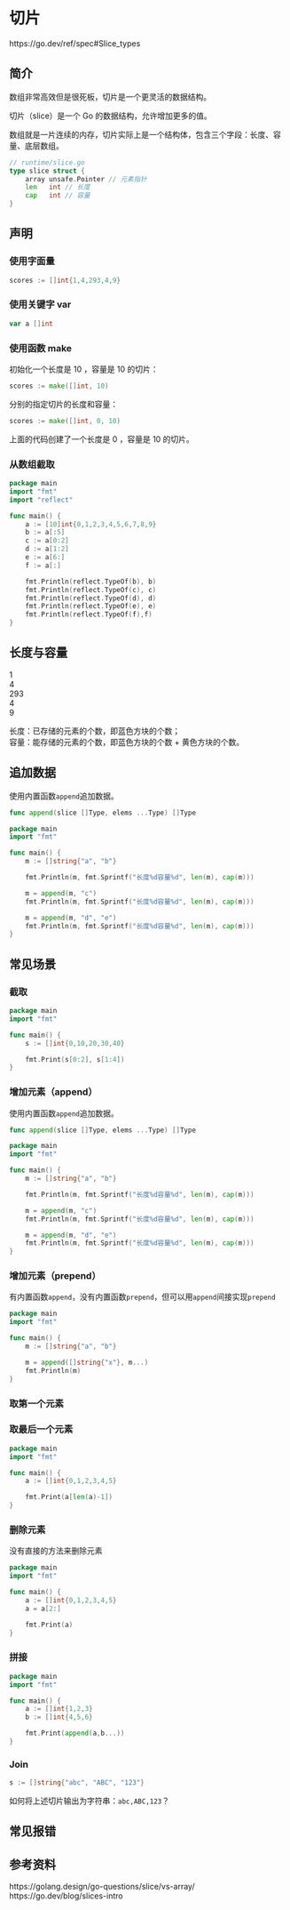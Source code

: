 # 切片

<div class="o">https://go.dev/ref/spec#Slice_types</div>

## 简介

数组非常高效但是很死板，切片是一个更灵活的数据结构。

切片（slice）是一个 Go 的数据结构，允许增加更多的值。

数组就是一片连续的内存，切片实际上是一个结构体，包含三个字段：长度、容量、底层数组。

```go
// runtime/slice.go
type slice struct {
	array unsafe.Pointer // 元素指针
	len   int // 长度
	cap   int // 容量
}
```

## 声明

### 使用字面量

```go
scores := []int{1,4,293,4,9}
```

### 使用关键字 var

```go
var a []int
```

### 使用函数 make

初始化一个长度是 10 ，容量是 10 的切片：

```go
scores := make([]int, 10)
```

分别的指定切片的长度和容量：

```go
scores := make([]int, 0, 10)
```

上面的代码创建了一个长度是 0 ，容量是 10 的切片。

### 从数组截取

<div class="run"></div>

```go
package main
import "fmt"
import "reflect"

func main() {
    a := [10]int{0,1,2,3,4,5,6,7,8,9}
    b := a[:5]
    c := a[0:2]
    d := a[1:2]
    e := a[6:]
    f := a[:]

    fmt.Println(reflect.TypeOf(b), b)
    fmt.Println(reflect.TypeOf(c), c)
    fmt.Println(reflect.TypeOf(d), d)
    fmt.Println(reflect.TypeOf(e), e)
    fmt.Println(reflect.TypeOf(f),f)
}
```

## 长度与容量

<div class="bg-cyan flex flex-row gap-4 justify-between">
    <div class="brick w-12">1</div>
    <div class="brick w-12">4</div>
    <div class="brick w-12">293</div>
    <div class="brick w-12">4</div>
    <div class="brick w-12">9</div>
    <div class="brick-yellow w-12"> </div>
    <div class="brick-yellow w-12"> </div>
    <div class="brick-yellow w-12"> </div>
    <div class="brick-yellow w-12"> </div>
    <div class="brick-yellow w-12"> </div>
</div>

长度：已存储的元素的个数，即蓝色方块的个数；  
容量：能存储的元素的个数，即蓝色方块的个数 + 黄色方块的个数。

## 追加数据

使用内置函数`append`追加数据。

```go
func append(slice []Type, elems ...Type) []Type
```

<div class="run"></div>

```go
package main
import "fmt"

func main() {
    m := []string{"a", "b"}

    fmt.Println(m, fmt.Sprintf("长度%d容量%d", len(m), cap(m)))

    m = append(m, "c")
    fmt.Println(m, fmt.Sprintf("长度%d容量%d", len(m), cap(m)))

    m = append(m, "d", "e")
    fmt.Println(m, fmt.Sprintf("长度%d容量%d", len(m), cap(m)))
}
```

## 常见场景

### 截取

<div class="run"></div>

```go
package main
import "fmt"

func main() {
    s := []int{0,10,20,30,40}

    fmt.Print(s[0:2], s[1:4])
}
```

### 增加元素（append）

使用内置函数`append`追加数据。

```go
func append(slice []Type, elems ...Type) []Type
```

<div class="run"></div>

```go
package main
import "fmt"

func main() {
    m := []string{"a", "b"}

    fmt.Println(m, fmt.Sprintf("长度%d容量%d", len(m), cap(m)))

    m = append(m, "c")
    fmt.Println(m, fmt.Sprintf("长度%d容量%d", len(m), cap(m)))

    m = append(m, "d", "e")
    fmt.Println(m, fmt.Sprintf("长度%d容量%d", len(m), cap(m)))
}
```

### 增加元素（prepend）

有内置函数`append`，没有内置函数`prepend`，但可以用`append`间接实现`prepend`

<div class="run"></div>

```go
package main
import "fmt"

func main() {
    m := []string{"a", "b"}

    m = append([]string{"x"}, m...)
    fmt.Println(m)
}
```

### 取第一个元素

### 取最后一个元素

<div class="run"></div>

```go
package main
import "fmt"

func main() {
    a := []int{0,1,2,3,4,5}

    fmt.Print(a[len(a)-1])
}
```

### 删除元素

没有直接的方法来删除元素

<div class="run"></div>

```go
package main
import "fmt"

func main() {
    a := []int{0,1,2,3,4,5}
    a = a[2:]

    fmt.Print(a)
}
```

### 拼接

<div class="run"></div>

```go
package main
import "fmt"

func main() {
    a := []int{1,2,3}
    b := []int{4,5,6}

    fmt.Print(append(a,b...))
}
```

### Join

```go
s := []string{"abc", "ABC", "123"}
```

如何将上述切片输出为字符串：`abc,ABC,123`？

## 常见报错

## 参考资料

<div class="link">https://golang.design/go-questions/slice/vs-array/</div>
<div class="link">https://go.dev/blog/slices-intro</div>
